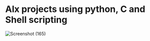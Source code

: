 # Alx projects using python, C and Shell scripting

![Screenshot (165)](https://github.com/wagzyAyo/alx-higher_level_programming/assets/106088806/4db6e271-b2b2-4943-b0d6-1c2cd92d5b9e)
